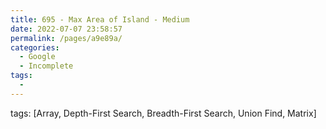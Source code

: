```yaml
---
title: 695 - Max Area of Island - Medium
date: 2022-07-07 23:58:57
permalink: /pages/a9e89a/
categories:
  - Google
  - Incomplete
tags:
  - 
---
```

tags: [Array, Depth-First Search, Breadth-First Search, Union Find, Matrix]